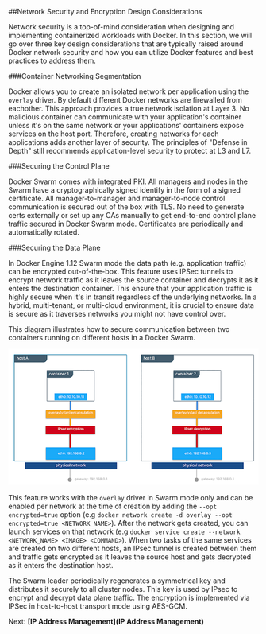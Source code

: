 ##<a name="security"></a>Network Security and Encryption Design Considerations

Network security is a top-of-mind consideration when designing and implementing containerized workloads with Docker. In this section, we will go over three key design considerations that are typically raised around Docker network security and how you can utilize Docker features and best practices to address them. 

###Container Networking Segmentation

Docker allows you to create an isolated network per application using the `overlay` driver. By default different Docker networks are firewalled from eachother. This approach provides a true network isolation at Layer 3. No malicious container can communicate with your application's container unless it's on the same network or your applications' containers expose services on the host port. Therefore, creating networks for each applications adds another layer of security. The principles of "Defense in Depth" still recommends application-level security to protect at L3 and L7.

###Securing the Control Plane

Docker Swarm comes with integrated PKI. All managers and nodes in the Swarm have a cryptographically signed identify in the form of a signed certificate. All manager-to-manager and manager-to-node control communication is secured out of the box with TLS. No need to generate certs externally or set up any CAs manually to get end-to-end control plane traffic secured in Docker Swarm mode. Certificates are periodically and automatically rotated.

###Securing the Data Plane

In Docker Engine 1.12 Swarm mode the data path (e.g. application traffic) can be encrypted out-of-the-box. This feature uses IPSec tunnels to encrypt network traffic as it leaves the source container and decrypts it as it enters the destination container.  This ensure that your application traffic is highly secure when it's in transit regardless of the underlying networks. In a hybrid, multi-tenant, or multi-cloud environment, it is crucial to ensure data is secure as it traverses networks you might not have control over. 

This diagram illustrates how to secure communication between two containers running on different hosts in a Docker Swarm. 

![Secure Communications between 2 Containers on Different Hosts](img/ipsec.png)

This feature works with the `overlay` driver in Swarm mode only and can be enabled per network at the time of creation by adding the `--opt encrypted=true` option (e.g `docker network create -d overlay --opt encrypted=true <NETWORK_NAME>`). After the network gets created, you can launch services on that network (e.g `docker service create --network <NETWORK_NAME> <IMAGE> <COMMAND>`). When two tasks of the same services are created on two different hosts, an IPsec tunnel is created between them and traffic gets encrypted as it leaves the source host and gets decrypted as it enters the destination host. 

The Swarm leader periodically regenerates a symmetrical key and distributes it securely to all cluster nodes. This key is used by IPsec to encrypt and decrypt data plane traffic. The encryption is implemented via IPSec in host-to-host transport mode using AES-GCM.

Next: **[IP Address Management](IP Address Management)**